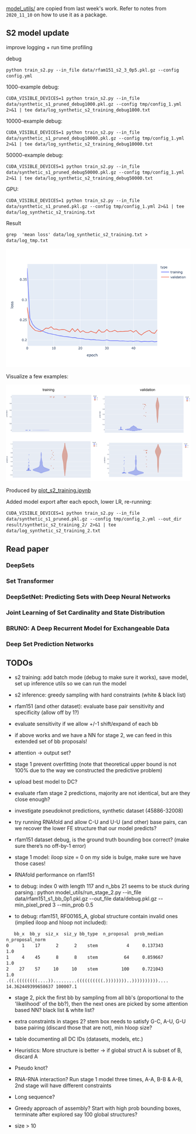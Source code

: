 [model_utils/](/model_utils) are copied from last week's work.
Refer to notes from `2020_11_10` on how to use it as a package.

## S2 model update

improve logging + run time profiling

debug

```
python train_s2.py --in_file data/rfam151_s2_3_0p5.pkl.gz --config config.yml
```


1000-example debug:

```
CUDA_VISIBLE_DEVICES=1 python train_s2.py --in_file data/synthetic_s1_pruned_debug1000.pkl.gz --config tmp/config_1.yml 2>&1 | tee data/log_synthetic_s2_training_debug1000.txt
```

10000-example debug:

```
CUDA_VISIBLE_DEVICES=1 python train_s2.py --in_file data/synthetic_s1_pruned_debug10000.pkl.gz --config tmp/config_1.yml 2>&1 | tee data/log_synthetic_s2_training_debug10000.txt
```

50000-example debug:

```
CUDA_VISIBLE_DEVICES=1 python train_s2.py --in_file data/synthetic_s1_pruned_debug50000.pkl.gz --config tmp/config_1.yml 2>&1 | tee data/log_synthetic_s2_training_debug50000.txt
```

GPU:

```
CUDA_VISIBLE_DEVICES=1 python train_s2.py --in_file data/synthetic_s1_pruned.pkl.gz --config tmp/config_1.yml 2>&1 | tee data/log_synthetic_s2_training.txt
```


Result

```
grep  'mean loss' data/log_synthetic_s2_training.txt > data/log_tmp.txt
```


![plot/s2_training.png](plot/s2_training.png)

Visualize a few examples:

![plot/example_pred_distribution.png](plot/example_pred_distribution.png)


Produced by [plot_s2_training.ipynb](plot_s2_training.ipynb)




Added model export after each epoch, lower LR, re-running:

```
CUDA_VISIBLE_DEVICES=1 python train_s2.py --in_file data/synthetic_s1_pruned.pkl.gz --config tmp/config_2.yml --out_dir result/synthetic_s2_training_2/ 2>&1 | tee data/log_synthetic_s2_training_2.txt
```




## Read paper

### DeepSets




### Set Transformer


### DeepSetNet: Predicting Sets with Deep Neural Networks

### ﻿Joint Learning of Set Cardinality and State Distribution

### ﻿BRUNO: A Deep Recurrent Model for Exchangeable Data


### Deep Set Prediction Networks




## TODOs

- s2 training: add batch mode (debug to make sure it works), save model, set up inference utils so we can run the model

- s2 inference: greedy sampling with hard constraints (white & black list)

- rfam151 (and other dataset): evaluate base pair sensitivity and specificity (allow off by 1?)

- evaluate sensitivity if we allow +/-1 shift/expand of each bb

- if above works and we have a NN for stage 2, we can feed in this extended set of bb proposals!

- attention -> output set?

- stage 1 prevent overfitting (note that theoretical upper bound is not 100% due to the way we constructed the predictive problem)

- upload best model to DC?

- evaluate rfam stage 2 predictions, majority are not identical, but are they close enough?

- investigate pseudoknot predictions, synthetic dataset (45886-32008)

- try running RNAfold and allow C-U and U-U (and other) base pairs, can we recover the lower FE structure that our model predicts?

- rfam151 dataset debug, is the ground truth bounding box correct? (make sure there’s no off-by-1 error)

- stage 1 model: iloop size = 0 on my side is bulge, make sure we have those cases!

- RNAfold performance on rfam151

- to debug: index 0 with length 117 and n_bbs 21 seems to be stuck during parsing.: python model_utils/run_stage_2.py --in_file data/rfam151_s1_bb_0p1.pkl.gz --out_file data/debug.pkl.gz --min_pixel_pred 3 --min_prob 0.5

- to debug: rfam151, RF00165_A, global structure contain invalid ones (implied iloop and hloop not included):
```
   bb_x  bb_y  siz_x  siz_y bb_type  n_proposal  prob_median  n_proposal_norm
0     1    17      2      2    stem           4     0.137343              1.0
1     4    45      8      8    stem          64     0.859667              1.0
2    27    57     10     10    stem         100     0.721043              1.0
.((.((((((((....)).........((((((((((.))))))))..)))))))))).... 14.362449399658637 100007.1
```

- stage 2, pick the first bb by sampling from all bb's (proportional to the 'likelihood' of the bb?),
then the next ones are picked by some attention based NN? black list & white list?

- extra constraints in stages 2? stem box needs to satisfy G-C, A-U, G-U base pairing (discard those that are not),
min hloop size?

- table documenting all DC IDs (datasets, models, etc.)


- Heuristics: More structure is better -> if global struct A is subset of B, discard A

- Pseudo knot?

- RNA-RNA interaction? Run stage 1 model three times, A-A, B-B & A-B, 2nd stage will have different constraints

- Long sequence?

- Greedy approach of assembly? Start with high prob bounding boxes, terminate after explored say 100 global structures?

- size > 10
